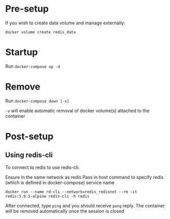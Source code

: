 # Pre-setup

If you wish to create data volume and manage externally:

`docker volume create redis_data`

# Startup

Run `docker-compose up -d`

# Remove

Run `docker-compose down [-v]`

`-v` will enable automatic removal of docker volume(s) attached to the container

# Post-setup

## Using redis-cli

To connect to redis to use redis-cli:

Ensure in the same network as redis
Pass in host command to specify redis (which is defined in docker-compose) service name

`docker run --name rd-cli --network=redis_redisnet --rm -it redis:5.0.5-alpine redis-cli -h redis`

After connected, type `ping` and you should receive `pong` reply. The container will be removed automatically once the session is closed